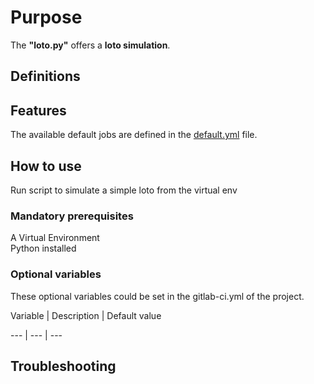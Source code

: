 # Purpose

 

The **"loto.py"** offers a **loto simulation**. 

 

## Definitions



 

## Features

 

The available default jobs are defined in the [default.yml](default.yml) file. 

 

## How to use

Run script to simulate a simple loto from the virtual env 

### Mandatory prerequisites

A Virtual Environment \
Python installed
 
### Optional variables

 

These optional variables could be set in the gitlab-ci.yml of the project. 

 

Variable | Description | Default value

--- | --- | ---



 

## Troubleshooting
